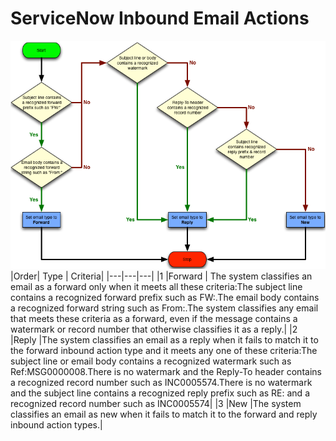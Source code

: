 # ServiceNow Inbound Email Actions


![alt text](./images/inbound-action-type.png)
|Order|	Type	| Criteria|
|---|---|---|
|1	|Forward | 	The system classifies an email as a forward only when it meets all these criteria:The subject line contains a recognized forward prefix such as FW:.The email body contains a recognized forward string such as From:.The system classifies any email that meets these criteria as a forward, even if the message contains a watermark or record number that otherwise classifies it as a reply.|
|2	|Reply	|The system classifies an email as a reply when it fails to match it to the forward inbound action type and it meets any one of these criteria:The subject line or email body contains a recognized watermark such as Ref:MSG0000008.There is no watermark and the Reply-To header contains a recognized record number such as INC0005574.There is no watermark and the subject line contains a recognized reply prefix such as RE: and a recognized record number such as INC0005574|
|3	|New	|The system classifies an email as new when it fails to match it to the forward and reply inbound action types.|
